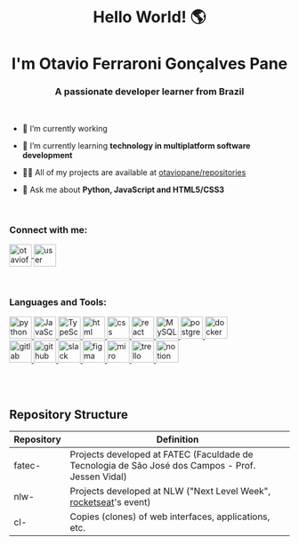 <h1 align="center">Hello World! 🌎</h1> 
<h1 align="center">I'm Otavio Ferraroni Gonçalves Pane</h1> 
<h3 align="center">A passionate developer learner from Brazil</h3>
<br/>

- 🔭 I’m currently working

- 🌱 I’m currently learning **technology in multiplatform software development**

- 👨‍💻 All of my projects are available at [otaviopane/repositories](https://github.com/otaviopane?tab=repositories)

- 💬 Ask me about **Python, JavaScript and HTML5/CSS3**

<br/>

<h3 align="left">Connect with me:</h3>
<p align="left">
  <a href="https://linkedin.com/in/otavioferraronigpane/" target="blank">
    <img align="center" src="https://image.flaticon.com/icons/png/512/174/174857.png" alt="otavioferraronigpane" height="40" width="40" />
  </a>
  <a href="otaviopane#4024" target="otaviopane#4024">
    <img align="center" src="https://www.vectorlogo.zone/logos/discordapp/discordapp-tile.svg" alt="user discord" height="40" width="40" />    
  </a>  

</p>

<br/>

<h3 align="left">Languages and Tools:</h3>
<p align="left">  
  
  <a href="https://www.python.org/" target="_blank"> 
    <img src="https://www.vectorlogo.zone/logos/python/python-icon.svg" alt="python" width="40" height="40"/> 
  </a>
  
  <a href="https://developer.mozilla.org/pt-BR/docs/Web/JavaScript" target="_blank"> 
    <img src="https://upload.vectorlogo.zone/logos/javascript/images/239ec8a4-163e-4792-83b6-3f6d96911757.svg" alt="JavaScript" width="40" height="40"/>   
  </a>
  
  <a href="https://www.typescriptlang.org/" target="_blank"> 
    <img src="https://www.vectorlogo.zone/logos/typescriptlang/typescriptlang-icon.svg" alt="TypeScript" width="40" height="40"/> 
  </a>  
  
  <a href="https://www.w3schools.com/html/" target="_blank"> 
    <img src="https://seeklogo.com/images/H/html5-logo-EF92D240D7-seeklogo.com.png" alt="html" height="40"/> 
  </a>   
  
  <a href="https://www.w3schools.com/css/" target="_blank"> 
    <img src="https://seeklogo.com/images/C/css3-logo-8724075274-seeklogo.com.png" alt="css" height="40"/> 
  </a>  
  
  <a href="https://reactjs.org/" target="_blank"> 
    <img src="https://www.vectorlogo.zone/logos/reactjs/reactjs-icon.svg" alt="react" width="40" height="40"/> 
  </a> 
    
  <a href="https://www.mysql.com/" target="_blank"> 
    <img src="https://www.vectorlogo.zone/logos/mysql/mysql-icon.svg" alt="MySQL" width="40" height="40"/> 
  </a>
  
  <a href="https://postgresql.com/" target="_blank"> 
    <img src="https://seeklogo.com/images/P/postgresql-logo-5309879B58-seeklogo.com.png" alt="postgresql" width="40" height="40"/> 
  </a>
  
  <a href="https://www.docker.com/" target="_blank"> 
    <img src="https://www.vectorlogo.zone/logos/docker/docker-tile.svg" alt="docker" width="40" height="40"/> 
  </a>  
  
<!--   <a href="https://vuejs.org/" target="_blank"> 
    <img src=" https://www.vectorlogo.zone/logos/vuejs/vuejs-icon.svg" alt="vue" width="40" height="40"/> 
  </a> -->
    
  <br/>
    
  <a href="https://gitlab.com/" target="_blank"> 
    <img src="https://seeklogo.com/images/G/gitlab-logo-757620E430-seeklogo.com.png" alt="gitlab" width="40" height="40"/> 
  </a> 
  
  <a href="https://github.com/" target="_blank"> 
    <img src="https://seeklogo.com/images/G/github-logo-5F384D0265-seeklogo.com.png" alt="github" width="40" height="40"/> 
  </a> 
  
  <a href="https://slack.com/">
    <img src="https://www.vectorlogo.zone/logos/slack/slack-tile.svg" alt="slack" height="40" width="40" />    
  </a>
  
  <a href="https://figma.com/" target="_blank"> 
    <img src="https://www.vectorlogo.zone/logos/figma/figma-icon.svg" alt="figma" width="40" height="40"/> 
  </a> 
  
  <a href="https://miro.com/" target="_blank"> 
    <img src="https://seeklogo.com/images/M/miro-logo-A7556EE400-seeklogo.com.png" alt="miro" width="40" height="40"/> 
  </a>
  
  <a href="https://trello.com/">
    <img src="https://seeklogo.com/images/T/trello-logo-CE7B690E34-seeklogo.com.png" alt="trello" height="40" width="40" />    
  </a>
  
  <a href="https://notion.so/">
    <img src="https://seeklogo.com/images/N/notion-app-logo-009B1538E8-seeklogo.com.png" alt="notion" height="40" width="40" />    
  </a>

  
<!--   <a href="https://nodejs.org/en/" target="_blank"> 
    <img src="https://www.vectorlogo.zone/logos/nodejs/nodejs-icon.svg" alt="nodeJs" width="40" height="40"/> 
  </a> -->
<!--   <a href="https://adonisjs.com/" target="_blank"> 
    <img src="https://www.vectorlogo.zone/logos/adonisjs/adonisjs-icon.svg" alt="adonisJs" width="40" height="40"/> 
  </a> -->
<!--   <a href="https://expressjs.com/" target="_blank"> 
    <img src="https://www.vectorlogo.zone/logos/expressjs/expressjs-icon.svg" alt="expressJs" width="40" height="40"/> 
  </a>   -->

</p>

<br/>
<br/>
<!-- 
[![Top Langs](https://github-readme-stats.vercel.app/api/top-langs/?username=otaviopane&layout=compact&hide=css,scss,makefile&langs_count=8&theme=dracula)](https://github.com/anuraghazra/github-readme-stats)

[![Anurag's github stats](https://github-readme-stats.vercel.app/api?username=otaviopane&count_private=true&hide=issues,stars&show_icons=true&theme=dracula)](https://github.com/anuraghazra/github-readme-stats)

<br/>
<br/> -->

## Repository Structure

| Repository  | Definition                                                                                                    |
| ----------- | ------------------------------------------------------------------------------------------------------------- |
| fatec-      | Projects developed at FATEC (Faculdade de Tecnologia de São José dos Campos - Prof. Jessen Vidal)             |
| nlw-        | Projects developed at NLW ("Next Level Week", <a href="https://rocketseat.com.br/">rocketseat</a>'s event)    |
| cl-         | Copies (clones) of web interfaces, applications, etc.                                                              |
